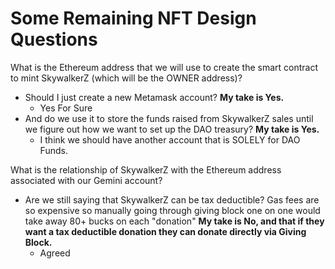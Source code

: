 # Some Remaining NFT Design Questions

What is the Ethereum address that we will use to create the smart contract to mint SkywalkerZ (which will be the OWNER address)?

- Should I just create a new Metamask account? **My take is Yes.**
    - Yes For Sure
- And do we use it to store the funds raised from SkywalkerZ sales until we figure out how we want to set up the DAO treasury? **My take is Yes.**
    - I think we should have another account that is SOLELY for DAO Funds.

What is the relationship of SkywalkerZ with the Ethereum address associated with our Gemini account?

- Are we still saying that SkywalkerZ can be tax deductible? Gas fees are so expensive so manually going through giving block one on one would take away 80+ bucks on each "donation" **My take is No, and that if they want a tax deductible donation they can donate directly via Giving Block.**
    - Agreed